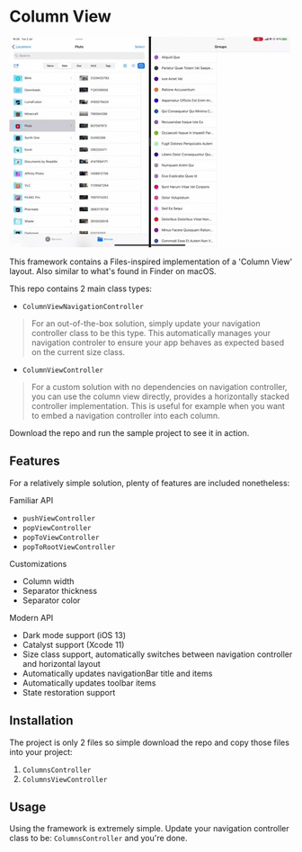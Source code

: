 # Column View

![Sample video of my column view navigation controller](sample.gif)

This framework contains a Files-inspired implementation of a 'Column View' layout. Also similar to what's found in Finder on macOS.


This repo contains 2 main class types:

- `ColumnViewNavigationController`

> For an out-of-the-box solution, simply update your navigation controller class to be this type. This automatically manages your navigation controler to ensure your app behaves as expected based on the current size class.

- `ColumnViewController` 

> For a custom solution with no dependencies on navigation controller, you can use the column view directly, provides a horizontally stacked controller implementation. This is useful for example when you want to embed a navigation controller into each column.

Download the repo and run the sample project to see it in action.

## Features

For a relatively simple solution, plenty of features are included nonetheless:

Familiar API
- `pushViewController`
- `popViewController`
- `popToViewController`
- `popToRootViewController`

Customizations
- Column width
- Separator thickness
- Separator color

Modern API
- Dark mode support (iOS 13)
- Catalyst support (Xcode 11)
- Size class support, automatically switches between navigation controller and horizontal layout
- Automatically updates navigationBar title and items
- Automatically updates toolbar items
- State restoration support

## Installation

The project is only 2 files so simple download the repo and copy those files into your project:

1. `ColumnsController`
2. `ColumnsViewController`

## Usage

Using the framework is extremely simple. Update your navigation controller class to be: `ColumnsController` and you're done.
